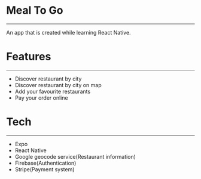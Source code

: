 # Meal To Go

---

An app that is created while learning React Native.

# Features

---

- Discover restaurant by city
- Discover restaurant by city on map
- Add your favourite restaurants
- Pay your order online

# Tech

---

- Expo
- React Native
- Google geocode service(Restaurant information)
- Firebase(Authentication)
- Stripe(Payment system)
